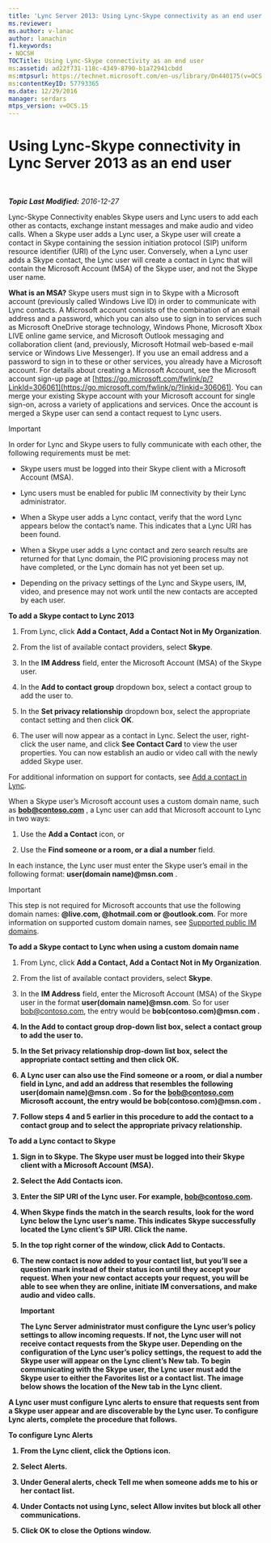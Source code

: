 ```yaml
---
title: 'Lync Server 2013: Using Lync-Skype connectivity as an end user'
ms.reviewer: 
ms.author: v-lanac
author: lanachin
f1.keywords:
- NOCSH
TOCTitle: Using Lync-Skype connectivity as an end user
ms:assetid: ad22f731-118c-4349-8790-b1a72941cbdd
ms:mtpsurl: https://technet.microsoft.com/en-us/library/Dn440175(v=OCS.15)
ms:contentKeyID: 57793365
ms.date: 12/29/2016
manager: serdars
mtps_version: v=OCS.15
---
```


<div data-xmlns="http://www.w3.org/1999/xhtml">

<div class="topic" data-xmlns="http://www.w3.org/1999/xhtml" data-msxsl="urn:schemas-microsoft-com:xslt" data-cs="http://msdn.microsoft.com/">

<div data-asp="https://msdn2.microsoft.com/asp">

# Using Lync-Skype connectivity in Lync Server 2013 as an end user

</div>

<div id="mainSection">

<div id="mainBody">

<span> </span>

_**Topic Last Modified:** 2016-12-27_

Lync-Skype Connectivity enables Skype users and Lync users to add each other as contacts, exchange instant messages and make audio and video calls. When a Skype user adds a Lync user, a Skype user will create a contact in Skype containing the session initiation protocol (SIP) uniform resource identifier (URI) of the Lync user. Conversely, when a Lync user adds a Skype contact, the Lync user will create a contact in Lync that will contain the Microsoft Account (MSA) of the Skype user, and not the Skype user name.

**What is an MSA?** Skype users must sign in to Skype with a Microsoft account (previously called Windows Live ID) in order to communicate with Lync contacts. A Microsoft account consists of the combination of an email address and a password, which you can also use to sign in to services such as Microsoft OneDrive storage technology, Windows Phone, Microsoft Xbox LIVE online game service, and Microsoft Outlook messaging and collaboration client (and, previously, Microsoft Hotmail web-based e-mail service or Windows Live Messenger). If you use an email address and a password to sign in to these or other services, you already have a Microsoft account. For details about creating a Microsoft Account, see the Microsoft account sign-up page at [https://go.microsoft.com/fwlink/p/?LinkId=306061](https://go.microsoft.com/fwlink/p/?linkid=306061). You can merge your existing Skype account with your Microsoft account for single sign-on, across a variety of applications and services. Once the account is merged a Skype user can send a contact request to Lync users.

<div>


> [!IMPORTANT]  
> In order for Lync and Skype users to fully communicate with each other, the following requirements must be met: 
> <UL>
> <LI>
> <P>Skype users must be logged into their Skype client with a Microsoft Account (MSA).</P>
> <LI>
> <P>Lync users must be enabled for public IM connectivity by their Lync administrator.</P>
> <LI>
> <P>When a Skype user adds a Lync contact, verify that the word Lync appears below the contact’s name. This indicates that a Lync URI has been found.</P>
> <LI>
> <P>When a Skype user adds a Lync contact and zero search results are returned for that Lync domain, the PIC provisioning process may not have completed, or the Lync domain has not yet been set up.</P>
> <LI>
> <P>Depending on the privacy settings of the Lync and Skype users, IM, video, and presence may not work until the new contacts are accepted by each user.</P></LI></UL>



</div>

**To add a Skype contact to Lync 2013**

1.  From Lync, click **Add a Contact, Add a Contact Not in My Organization**.

2.  From the list of available contact providers, select **Skype**.

3.  In the **IM Address** field, enter the Microsoft Account (MSA) of the Skype user.

4.  In the **Add to contact group** dropdown box, select a contact group to add the user to.

5.  In the **Set privacy relationship** dropdown box, select the appropriate contact setting and then click **OK**.

6.  The user will now appear as a contact in Lync. Select the user, right-click the user name, and click **See Contact Card** to view the user properties. You can now establish an audio or video call with the newly added Skype user.

For additional information on support for contacts, see [Add a contact in Lync](https://support.office.com/article/add-a-contact-ae55b88d-b9af-48da-bffe-7cc720a5059a).

When a Skype user’s Microsoft account uses a custom domain name, such as <strong>bob@contoso.com</strong> , a Lync user can add that Microsoft account to Lync in two ways:

1.  Use the **Add a Contact** icon, or

2.  Use the **Find someone or a room, or a dial a number** field.

In each instance, the Lync user must enter the Skype user’s email in the following format: <strong>user(domain name)@msn.com</strong> .

<div>


> [!IMPORTANT]  
> This step is not required for Microsoft accounts that use the following domain names: <STRONG>@live.com, @hotmail.com or @outlook.com</STRONG>. For more information on supported custom domain names, see <A href="https://support.microsoft.com/kb/897567">Supported public IM domains</A>.



</div>

**To add a Skype contact to Lync when using a custom domain name**

1.  From Lync, click **Add a Contact, Add a Contact Not in My Organization**.

2.  From the list of available contact providers, select **Skype**.

3.  In the **IM Address** field, enter the Microsoft Account (MSA) of the Skype user in the format <strong>user(domain name)@msn.com</strong>. So for user bob@contoso.com, the entry would be <strong>bob(contoso.com)@msn.com<strong> .

4.  In the **Add to contact group** drop-down list box, select a contact group to add the user to.

5.  In the **Set privacy relationship** drop-down list box, select the appropriate contact setting and then click **OK**.

6.  A Lync user can also use the **Find someone or a room, or dial a number** field in Lync, and add an address that resembles the following <strong>user(domain name)@msn.com</strong> . So for the bob@contoso.com Microsoft account, the entry would be <strong>bob(contoso.com)@msn.com</strong> .

7.  Follow steps 4 and 5 earlier in this procedure to add the contact to a contact group and to select the appropriate privacy relationship.

**To add a Lync contact to Skype**

1.  Sign in to Skype. The Skype user must be logged into their Skype client with a Microsoft Account (MSA).

2.  Select the Add Contacts icon.

3.  Enter the SIP URI of the Lync user. For example, bob@contoso.com.

4.  When Skype finds the match in the search results, look for the word **Lync** below the Lync user’s name. This indicates Skype successfully located the Lync client’s SIP URI. Click the name.

5.  In the top right corner of the window, click Add to Contacts.

6.  The new contact is now added to your contact list, but you’ll see a question mark instead of their status icon until they accept your request. When your new contact accepts your request, you will be able to see when they are online, initiate IM conversations, and make audio and video calls.
    
    <div>
    

    > [!IMPORTANT]  
    > The Lync Server administrator must configure the Lync user’s policy settings to allow incoming requests. If not, the Lync user will not receive contact requests from the Skype user. Depending on the configuration of the Lync user’s policy settings, the request to add the Skype user will appear on the Lync client’s <STRONG>New</STRONG> tab. To begin communicating with the Skype user, the Lync user must add the Skype user to either the Favorites list or a contact list. The image below shows the location of the <STRONG>New</STRONG> tab in the Lync client.

    
    </div>

A Lync user must configure Lync alerts to ensure that requests sent from a Skype user appear and are discoverable by the Lync user. To configure Lync alerts, complete the procedure that follows.

**To configure Lync Alerts**

1.  From the Lync client, click the **Options** icon.

2.  Select **Alerts**.

3.  Under **General alerts**, check **Tell me when someone adds me to his or her contact list**.

4.  Under **Contacts not using Lync**, select **Allow invites but block all other communications**.

5.  Click **OK** to close the Options window.

</div>

<span> </span>

</div>

</div>

</div>

